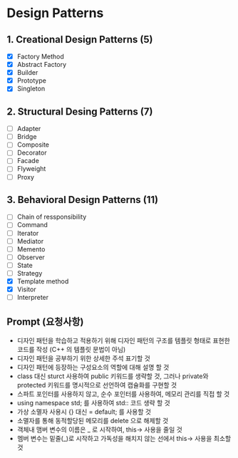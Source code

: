 ﻿# Design Patterns

## 1. Creational Design Patterns (5)

- [x] Factory Method
- [x] Abstract Factory
- [x] Builder
- [x] Prototype
- [x] Singleton

## 2. Structural Desing Patterns (7)

- [ ] Adapter
- [ ] Bridge
- [ ] Composite
- [ ] Decorator
- [ ] Facade
- [ ] Flyweight
- [ ] Proxy

## 3. Behavioral Design Patterns (11)

- [ ] Chain of ressponsibility
- [ ] Command
- [ ] Iterator
- [ ] Mediator
- [ ] Memento
- [ ] Observer
- [ ] State
- [ ] Strategy
- [x] Template method
- [x] Visitor
- [ ] Interpreter

## Prompt (요청사항)

- 디자인 패턴을 학습하고 적용하기 위해 디자인 패턴의 구조를 템플릿 형태로 표현한 코드를 작성 (C++ 의 템플릿 문법이 아님)
- 디자인 패턴을 공부하기 위한 상세한 주석 표기할 것
- 디자인 패턴에 등장하는 구성요소의 역할에 대해 설명 할 것
- class 대신 sturct 사용하여 public 키워드를 생략할 것, 그러나 private와 protected 키워드를 명시적으로 선언하여 캡슐화를 구현할 것
- 스파트 포인터를 사용하지 않고, 순수 포인터를 사용하여, 메모리 관리를 직접 할 것
- using namespace std; 를 사용하여 std:: 코드 생략 할 것
- 가상 소멸자 사용시 {} 대신 = default; 를 사용할 것
- 소멸자를 통해 동적할당된 메모리를 delete 으로 해제할 것
- 객체내 맴버 변수의 이름은 _ 로 시작하여, this-> 사용을 줄일 것
- 멤버 변수는 밑줄(_)로 시작하고 가독성을 해치지 않는 선에서 this-> 사용을 최소할 것
